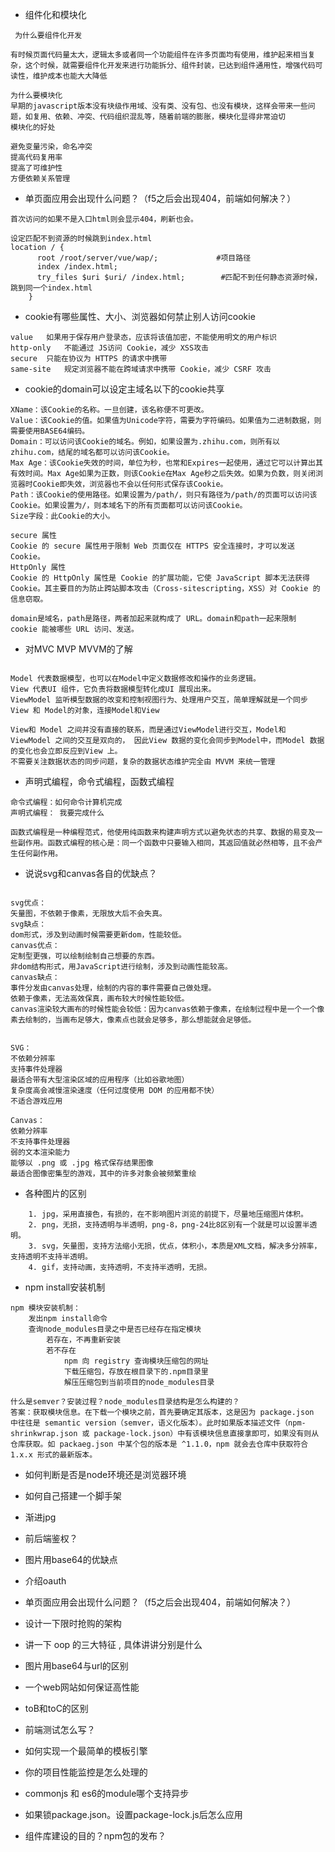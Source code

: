 - 组件化和模块化
```
 为什么要组件化开发

有时候页面代码量太大，逻辑太多或者同一个功能组件在许多页面均有使用，维护起来相当复杂，这个时候，就需要组件化开发来进行功能拆分、组件封装，已达到组件通用性，增强代码可读性，维护成本也能大大降低

为什么要模块化
早期的javascript版本没有块级作用域、没有类、没有包、也没有模块，这样会带来一些问题，如复用、依赖、冲突、代码组织混乱等，随着前端的膨胀，模块化显得非常迫切
模块化的好处

避免变量污染，命名冲突
提高代码复用率
提高了可维护性
方便依赖关系管理

```

- 单页面应用会出现什么问题？（f5之后会出现404，前端如何解决？）
``` 
首次访问的如果不是入口html则会显示404，刷新也会。

设定匹配不到资源的时候跳到index.html
location / {
      root /root/server/vue/wap/;             #项目路径
      index /index.html;                        
      try_files $uri $uri/ /index.html;        #匹配不到任何静态资源时候，跳到同一个index.html
    }

```

- cookie有哪些属性、大小、浏览器如何禁止别人访问cookie
``` 
value	如果用于保存用户登录态，应该将该值加密，不能使用明文的用户标识
http-only	不能通过 JS访问 Cookie，减少 XSS攻击
secure	只能在协议为 HTTPS 的请求中携带
same-site	规定浏览器不能在跨域请求中携带 Cookie，减少 CSRF 攻击

```
- cookie的domain可以设定主域名以下的cookie共享
``` 
XName：该Cookie的名称。一旦创建，该名称便不可更改。
Value：该Cookie的值。如果值为Unicode字符，需要为字符编码。如果值为二进制数据，则需要使用BASE64编码。
Domain：可以访问该Cookie的域名。例如，如果设置为.zhihu.com，则所有以zhihu.com，结尾的域名都可以访问该Cookie。
Max Age：该Cookie失效的时间，单位为秒，也常和Expires一起使用，通过它可以计算出其有效时间。Max Age如果为正数，则该Cookie在Max Age秒之后失效。如果为负数，则关闭浏览器时Cookie即失效，浏览器也不会以任何形式保存该Cookie。
Path：该Cookie的使用路径。如果设置为/path/，则只有路径为/path/的页面可以访问该Cookie。如果设置为/，则本域名下的所有页面都可以访问该Cookie。
Size字段：此Cookie的大小。

secure 属性
Cookie 的 secure 属性用于限制 Web 页面仅在 HTTPS 安全连接时，才可以发送 Cookie。
HttpOnly 属性
Cookie 的 HttpOnly 属性是 Cookie 的扩展功能，它使 JavaScript 脚本无法获得 Cookie。其主要目的为防止跨站脚本攻击（Cross-sitescripting，XSS）对 Cookie 的信息窃取。

domain是域名，path是路径，两者加起来就构成了 URL。domain和path一起来限制 cookie 能被哪些 URL 访问、发送。

```

- 对MVC MVP MVVM的了解
``` 

Model 代表数据模型，也可以在Model中定义数据修改和操作的业务逻辑。
View 代表UI 组件，它负责将数据模型转化成UI 展现出来。
ViewModel 监听模型数据的改变和控制视图行为、处理用户交互，简单理解就是一个同步View 和 Model的对象，连接Model和View

View和 Model 之间并没有直接的联系，而是通过ViewModel进行交互，Model和 ViewModel 之间的交互是双向的， 因此View 数据的变化会同步到Model中，而Model 数据的变化也会立即反应到View 上。
不需要关注数据状态的同步问题，复杂的数据状态维护完全由 MVVM 来统一管理
```
- 声明式编程，命令式编程，函数式编程
``` 
命令式编程：如何命令计算机完成
声明式编程： 我要完成什么

函数式编程是一种编程范式，他使用纯函数来构建声明方式以避免状态的共享、数据的易变及一些副作用。函数式编程的核心是：同一个函数中只要输入相同，其返回值就必然相等，且不会产生任何副作用。

```

- 说说svg和canvas各自的优缺点？
```  

svg优点：
矢量图，不依赖于像素，无限放大后不会失真。
svg缺点：
dom形式，涉及到动画时候需要更新dom，性能较低。
canvas优点：
定制型更强，可以绘制绘制自己想要的东西。
非dom结构形式，用JavaScript进行绘制，涉及到动画性能较高。
canvas缺点：
事件分发由canvas处理，绘制的内容的事件需要自己做处理。
依赖于像素，无法高效保真，画布较大时候性能较低。
canvas渲染较大画布的时候性能会较低：因为canvas依赖于像素，在绘制过程中是一个一个像素去绘制的，当画布足够大，像素点也就会足够多，那么想能就会足够低。


SVG：
不依赖分辨率
支持事件处理器
最适合带有大型渲染区域的应用程序（比如谷歌地图）
复杂度高会减慢渲染速度（任何过度使用 DOM 的应用都不快）
不适合游戏应用

Canvas：
依赖分辨率
不支持事件处理器
弱的文本渲染能力
能够以 .png 或 .jpg 格式保存结果图像
最适合图像密集型的游戏，其中的许多对象会被频繁重绘

```



- 各种图片的区别

``` 
  	1. jpg，采用直接色，有损的，在不影响图片浏览的前提下，尽量地压缩图片体积。
  	2. png，无损，支持透明与半透明，png-8，png-24比8区别有一个就是可以设置半透明。
  	3. svg，矢量图，支持方法缩小无损，优点，体积小，本质是XML文档，解决多分辨率，支持透明不支持半透明。
  	4. gif，支持动画，支持透明，不支持半透明，无损。
```
- npm install安装机制
``` 
npm 模块安装机制：
    发出npm install命令
    查询node_modules目录之中是否已经存在指定模块
        若存在，不再重新安装
        若不存在
            npm 向 registry 查询模块压缩包的网址
            下载压缩包，存放在根目录下的.npm目录里
            解压压缩包到当前项目的node_modules目录

什么是semver？安装过程？node_modules目录结构是怎么构建的？
答案：获取模块信息。在下载一个模块之前，首先要确定其版本，这是因为 package.json 中往往是 semantic version（semver，语义化版本）。此时如果版本描述文件（npm-shrinkwrap.json 或 package-lock.json）中有该模块信息直接拿即可，如果没有则从仓库获取。如 packaeg.json 中某个包的版本是 ^1.1.0，npm 就会去仓库中获取符合 1.x.x 形式的最新版本。
```

- 如何判断是否是node环境还是浏览器环境
- 如何自己搭建一个脚手架
- 渐进jpg
- 前后端鉴权？
- 图片用base64的优缺点
- 介绍oauth
- 单页面应用会出现什么问题？（f5之后会出现404，前端如何解决？）
- 设计一下限时抢购的架构

- 讲一下 oop 的三大特征 , 具体讲讲分别是什么

- 图片用base64与url的区别
- 一个web网站如何保证高性能
- toB和toC的区别
- 前端测试怎么写？

- 如何实现一个最简单的模板引擎
- 你的项目性能监控是怎么处理的
- commonjs 和 es6的module哪个支持异步
- 如果锁package.json。设置package-lock.js后怎么应用
- 组件库建设的目的？npm包的发布？
